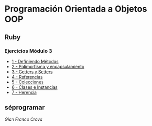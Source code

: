 # Programación Orientada a Objetos OOP

## Ruby

### Ejercicios Módulo 3

<ul>
  <li><a href="https://github.com/gfCrova/OOP-ruby-ejercicios-seprog/blob/main/01-Definiendo-m%C3%A9todos.rb">1 - Definiendo Métodos</a></li>
  <li><a href="https://github.com/gfCrova/OOP-ruby-ejercicios-seprog/blob/main/02-%20Polimorfismo-encapsulamiento.rb">2 - Polimorfismo y encapsulamiento</a></li>
  <li><a href="https://github.com/gfCrova/OOP-ruby-ejercicios-seprog/blob/main/03-%20Getters-Setters.rb">3 - Getters y Setters</a></li>
  <li><a href="https://github.com/gfCrova/OOP-ruby-ejercicios-seprog/blob/main/04-%20Referencias.rb">4 - Referencias</a></li>
  <li><a href="https://github.com/gfCrova/OOP-ruby-ejercicios-seprog/blob/main/05-%20Colecciones.rb">5 - Colecciones</a></li>
  <li><a href="https://github.com/gfCrova/OOP-ruby-ejercicios-seprog/blob/main/06-%20Clases%20e%20Instancias.rb">6 - Clases e Instancias</a></li>
  <li><a href="https://github.com/gfCrova/OOP-ruby-ejercicios-seprog/blob/main/07-%20Herencia.rb">7 - Herencia</a></li>
</ul>

## séprogramar 

<em>Gian Franco Crova</em>
